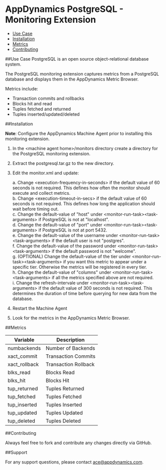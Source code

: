 # AppDynamics PostgreSQL - Monitoring Extension

* [Use Case](postgre.md#use-case)
* [Installation](postgre.md#installation)
* [Metrics](postgre.md#metrics)
* [Contributing](nagios-readme.md#contributing)

##Use Case
PostgreSQL is an open source object-relational database system.

The PostgreSQL monitoring extension captures metrics from a PostgreSQL database and displays them in the AppDynamics Metric Browser. 

Metrics include:
* Transaction commits and rollbacks
* Blocks hit and read
* Tuples fetched and returned
* Tuples inserted/updated/deleted


##Installation

**Note**: Configure the AppDynamics Machine Agent prior to installing this monitoring extension.

1. In the \<machine agent home>/monitors directory create a directory for the PostgreSQL monitoring extension.  
2. Extract the postgresql.tar.gz to the new directory. 
3. Edit the monitor.xml and update:

	a. Change \<execution-frequency-in-seconds\> if the default value of 60 seconds is not required. This defines how often the monitor should
execute and collect metrics.  
	b.  Change \<execution-timeout-in-secs\> if the default value of 60 seconds is not required. This defines how long the application should
wait before timing out.  
	c. Change the default-value of "host" under \<monitor-run-task\>\<task-arguments\> if PostgreSQL is not at
"localhost".  
	d. Change the default-value of "port" under \<monitor-run-task\>\<task-arguments\> if PostgreSQL is not at port 5432.  
	e. Change the default-value of the username under \<monitor-run-task\>\<task-arguments\> if the default user is not "postgres".  
	f. Change the default-value of the password under <monitor-run-task\>\<task-arguments\> if the default password is not "welcome".  
	g. (OPTIONAL) Change the default-value of the tier under \<monitor-run-task\>\<task-arguments\> if you want this metric to
appear under a specific tier. Otherwise the metrics will be registered in every tier.  
	h. Change the default-value of "columns" under \<monitor-run-task\>\<task-arguments\> if all the metrics specified above are not required.  
	i. Change the refresh-intervale under \<monitor-run-task\>\<task-arguments\> if the default value of 300 seconds is not required. 
	This determines the duration of time before querying for new data from the database.

4. Restart the Machine Agent
5. Look for the metrics in the AppDynamics Metric Browser.  



##Metrics

| Variable | Description |
| --- | --- |
| numbackends | Number of Backends |
| xact\_commit | Transaction Commits |
| xact\_rollback | Transaction Rollback |
| blks\_read | Blocks Read |
| blks\_hit | Blocks Hit |
| tup\_returned | Tuples Returned |
| tup\_fetched | Tuples Fetched |
| tup\_inserted | Tuples Inserted |
| tup\_updated | Tuples Updated |
| tup\_deleted | Tuples Deleted |


  

##Contributing

Always feel free to fork and contribute any changes directly via GitHub.


##Support

For any support questions, please contact ace@appdynamics.com.
